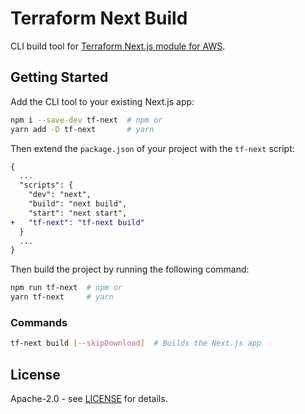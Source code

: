 # Terraform Next Build

CLI build tool for [Terraform Next.js module for AWS](https://github.com/milliHQ/terraform-aws-next-js).

## Getting Started

Add the CLI tool to your existing Next.js app:

```sh
npm i --save-dev tf-next  # npm or
yarn add -D tf-next       # yarn
```

Then extend the `package.json` of your project with the `tf-next` script:

```diff
{
  ...
  "scripts": {
    "dev": "next",
    "build": "next build",
    "start": "next start",
+   "tf-next": "tf-next build"
  }
  ...
}
```

Then build the project by running the following command:

```sh
npm run tf-next  # npm or
yarn tf-next     # yarn
```

### Commands

```sh
tf-next build [--skipDownload]  # Builds the Next.js app
```

## License

Apache-2.0 - see [LICENSE](./LICENSE) for details.
